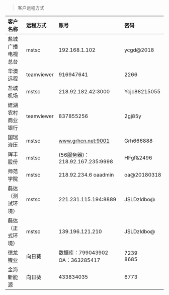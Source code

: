 > 客户远程方式

|客户名称|远程方式|账号|密码|
|:-|:-|:--|:--|
|盐城广播电视总台|mstsc|192.168.1.102|ycgd@2018|
|华澳远程|teamviewer|916947641|2266|
|盐城机场|mstsc|218.92.182.42:3000|Ycjc88215055|
|建湖农村商业银行|teamviewer|837855256|2gj85y|
|国瑞液压|mstsc|www.grhcn.net:9001|Grh666888|
|辉丰股份|mstsc|(56服务器)： 218.92.167.235:9998|HFgf&2496|
|师范学院|mstsc|218.92.234.6 oaadmin|oa@20180318|
|磊达（测试环境）|mstsc|221.231.115.194:8889|JSLDzldbo@|
|磊达（正式环境）|mstsc|139.196.121.210|JSLDzldbo@|
|德龙镍业|向日葵|数据库：799043902  <br> OA：363285417|7239<br>8685|
|金海新能源|向日葵|433834035|6773|

